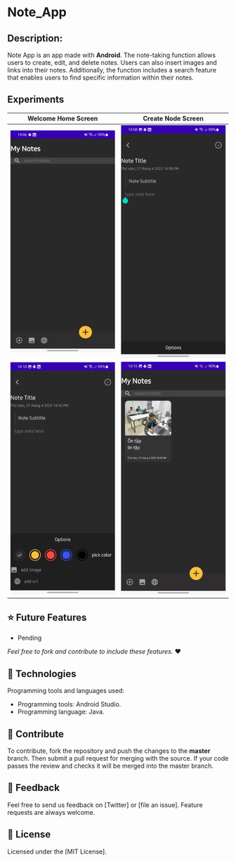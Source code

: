 # Note_App

## Description:

Note App is an app made with **Android**.
The note-taking function allows users to create, edit, and delete notes. Users can also insert images and links into their notes.
Additionally, the function includes a search feature that enables users to find specific information within their notes.

## Experiments

|            Welcome Home Screen       |           Create Node Screen       |
| :----------------------------------: | :--------------------------------: |
|  ![](./docs/home.png)                |    ![](./docs/createnode.png)      |
| ![](./docs/m1.png)                   | ![](./docs/m2.png)                 |

## ⭐ Future Features

-   Pending

_Feel free to fork and contribute to include these features._ ❤︎

## 🚀 Technologies

 Programming tools and languages used:
  -   Programming tools: Android Studio.
  -   Programming language: Java.
    
## 🤝 Contribute

To contribute, fork the repository and push the changes to the **master** branch. Then submit a pull request for merging with the source. If your code passes the review and checks it will be merged into the master branch.

## 💬 Feedback

Feel free to send us feedback on [Twitter] or [file an issue]. Feature requests are always welcome.

## 📝 License

Licensed under the [MIT License].
